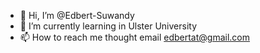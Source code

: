 - 👋 Hi, I’m @Edbert-Suwandy
- 🌱 I’m currently learning in Ulster University
- 📫 How to reach me thought email edbertat@gmail.com

<!---
Edbert-Suwandy/Edbert-Suwandy is a ✨ special ✨ repository because its `README.md` (this file) appears on your GitHub profile.
You can click the Preview link to take a look at your changes.
--->
